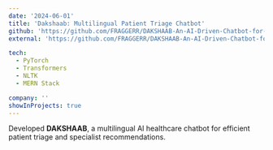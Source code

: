 ```yaml
---
date: '2024-06-01'
title: 'Dakshaab: Multilingual Patient Triage Chatbot'
github: 'https://github.com/FRAGGERR/DAKSHAAB-An-AI-Driven-Chatbot-for-Patient-Triage-Using-Bio-BERT'
external: 'https://github.com/FRAGGERR/DAKSHAAB-An-AI-Driven-Chatbot-for-Patient-Triage-Using-Bio-BERT'

tech:
  - PyTorch
  - Transformers
  - NLTK
  - MERN Stack

company: ''
showInProjects: true
---
```


Developed **DAKSHAAB**, a multilingual AI healthcare chatbot for efficient patient triage and specialist recommendations.

<!-- Leveraged Bio-BERT for biomedical text analysis with PyTorch and integrated MERN stack for full-stack deployment.
Achieved **99.7% accuracy** across evaluation metrics, ensuring precise patient-specialist matching and seamless deployment. -->
